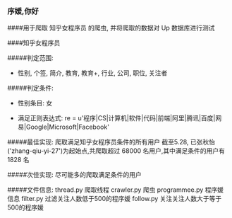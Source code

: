 ###	序媛,你好

####用于爬取 知乎女程序员 的爬虫, 并将爬取的数据对 Up 数据库进行测试

####知乎女程序员

#####判定范围:
- 性别, 个签, 简介, 教育, 教育+, 行业, 公司, 职位, 关注者

#####判定条件:

- 性别条目: 女

- 满足正则表达式: re = u'程序|CS|计算机|软件|代码|前端|阿里|腾讯|百度|网易|Google|Microsoft|Facebook'


#####最佳实现:
	爬取满足知乎女程序员条件的所有用户
	截至5.28, 已张秋怡('zhang-qiu-yi-27')为起始点,共爬取超过 68000 名用户,其中满足条件的用户有 1828 名

#####次佳实现:
	尽可能多的爬取满足条件的用户


#####文件信息:
	thread.py      爬取线程
	crawler.py     爬虫
	programmee.py  程序媛信息
	filter.py      过滤关注人数低于500的程序媛
	follow.py      关注关注人数大于等于500的程序媛
